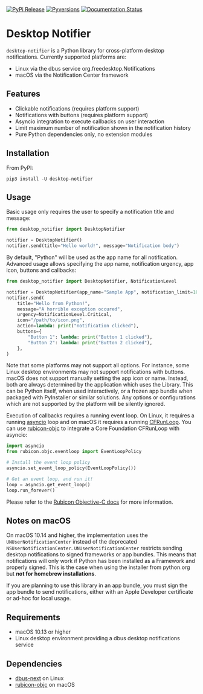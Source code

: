 [![PyPi Release](https://img.shields.io/pypi/v/desktop-notifier.svg)](https://pypi.org/project/desktop-notifier/)
[![Pyversions](https://img.shields.io/pypi/pyversions/desktop-notifier.svg)](https://pypi.org/pypi/desktop-notifier/)
[![Documentation Status](https://readthedocs.org/projects/desktop-notifier/badge/?version=latest)](https://desktop-notifier.readthedocs.io/en/latest/?badge=latest)

# Desktop Notifier

`desktop-notifier`  is a Python library for cross-platform desktop notifications.
Currently supported platforms are:

* Linux via the dbus service org.freedesktop.Notifications
* macOS via the Notification Center framework

## Features

* Clickable notifications (requires platform support)
* Notifications with buttons (requires platform support)
* Asyncio integration to execute callbacks on user interaction
* Limit maximum number of notification shown in the notification history
* Pure Python dependencies only, no extension modules

## Installation

From PyPI:

```
pip3 install -U desktop-notifier
```

## Usage

Basic usage only requires the user to specify a notification title and message:

```Python
from desktop_notifier import DesktopNotifier

notifier = DesktopNotifier()
notifier.send(title="Hello world!", message="Notification body")
```

By default, "Python" will be used as the app name for all notification. Advanced usage
allows specifying the app name, notification urgency, app icon, buttons and callbacks:

```Python
from desktop_notifier import DesktopNotifier, NotificationLevel

notifier = DesktopNotifier(app_name="Sample App", notification_limit=10)
notifier.send(
    title="Hello from Python!",
    message="A horrible exception occured",
    urgency=NotificationLevel.Critical,
    icon="/path/to/icon.png",
    action=lambda: print("notification clicked"),
    buttons={
        "Button 1": lambda: print("Button 1 clicked"),
        "Button 2": lambda: print("Button 2 clicked"),
    },
)
```

Note that some platforms may not support all options. For instance, some Linux desktop
environments may not support notifications with buttons. macOS does not support
manually setting the app icon or name. Instead, both are always determined by the
application which uses the Library. This can be Python itself, when used interactively,
or a frozen app bundle when packaged with PyInstaller or similar solutions. Any options
or configurations which are not supported by the platform will be silently ignored.

Execution of callbacks requires a running event loop. On Linux, it requires a running
[asyncio](https://docs.python.org/3/library/asyncio.html) loop and on macOS it requires
a running
[CFRunLoop](https://developer.apple.com/documentation/corefoundation/cfrunloop-rht). You
can use [rubicon-objc](https://github.com/beeware/rubicon-objc) to integrate a Core
Foundation CFRunLoop with asyncio:

```Python
import asyncio
from rubicon.objc.eventloop import EventLoopPolicy

# Install the event loop policy
asyncio.set_event_loop_policy(EventLoopPolicy())

# Get an event loop, and run it!
loop = asyncio.get_event_loop()
loop.run_forever()
```

Please refer to the [Rubicon Objective-C docs](https://rubicon-objc.readthedocs.io/en/latest/how-to/async.html)
for more information.

## Notes on macOS

On macOS 10.14 and higher, the implementation uses the `UNUserNotificationCenter`
instead of the deprecated `NSUserNotificationCenter`. `UNUserNotificationCenter`
restricts sending desktop notifications to signed frameworks or app bundles. This means
that notifications will only work if Python has been installed as a Framework and
properly signed. This is the case when using the installer from python.org but **not for
homebrew installations**.

If you are planning to use this library in an app bundle, you must sign the app bundle
to send notifications, either with an Apple Developer certificate or ad-hoc for local
usage.

## Requirements

* macOS 10.13 or higher
* Linux desktop environment providing a dbus desktop notifications service

## Dependencies

* [dbus-next](https://github.com/altdesktop/python-dbus-next) on Linux
* [rubicon-objc](https://github.com/beeware/rubicon-objc) on macOS
